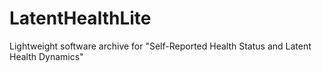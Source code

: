 # LatentHealthLite
 Lightweight software archive for "Self-Reported Health Status and Latent Health Dynamics"
